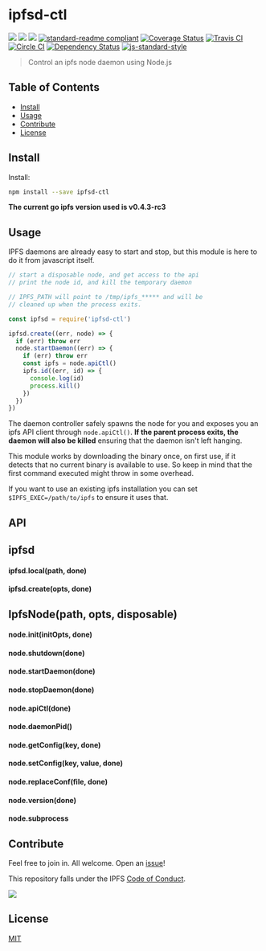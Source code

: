 # ipfsd-ctl

[![](https://img.shields.io/badge/made%20by-Protocol%20Labs-blue.svg?style=flat-square)](http://ipn.io)
[![](https://img.shields.io/badge/project-IPFS-blue.svg?style=flat-square)](http://ipfs.io/)
[![](https://img.shields.io/badge/freenode-%23ipfs-blue.svg?style=flat-square)](http://webchat.freenode.net/?channels=%23ipfs)
[![standard-readme compliant](https://img.shields.io/badge/standard--readme-OK-green.svg?style=flat-square)](https://github.com/RichardLitt/standard-readme)
[![Coverage Status](https://coveralls.io/repos/github/ipfs/js-ipfsd-ctl/badge.svg?branch=master)](https://coveralls.io/github/ipfs/js-ipfsd-ctl?branch=master)
[![Travis CI](https://travis-ci.org/ipfs/js-ipfsd-ctl.svg?branch=master)](https://travis-ci.org/ipfs/js-ipfsd-ctl)
[![Circle CI](https://circleci.com/gh/ipfs/js-ipfsd-ctl.svg?style=svg)](https://circleci.com/gh/ipfs/js-ipfsd-ctl)
[![Dependency Status](https://david-dm.org/ipfs/js-ipfsd-ctl.svg?style=flat-square)](https://david-dm.org/ipfs/js-ipfsd-ctl) [![js-standard-style](https://img.shields.io/badge/code%20style-standard-brightgreen.svg?style=flat-square)](https://github.com/feross/standard)

> Control an ipfs node daemon using Node.js

## Table of Contents

- [Install](#install)
- [Usage](#usage)
- [Contribute](#contribute)
- [License](#license)

## Install

Install:
```sh
npm install --save ipfsd-ctl
```

__The current go ipfs version used is v0.4.3-rc3__

## Usage

IPFS daemons are already easy to start and stop, but this module is here to do it from javascript itself.

```js
// start a disposable node, and get access to the api
// print the node id, and kill the temporary daemon

// IPFS_PATH will point to /tmp/ipfs_***** and will be
// cleaned up when the process exits.

const ipfsd = require('ipfsd-ctl')

ipfsd.create((err, node) => {
  if (err) throw err
  node.startDaemon((err) => {
    if (err) throw err
    const ipfs = node.apiCtl()
    ipfs.id((err, id) => {
      console.log(id)
      process.kill()
    })
  })
})
```

The daemon controller safely spawns the node for you and exposes you an ipfs API client through `node.apiCtl()`. __If the parent process exits, the daemon will also be killed__ ensuring that the daemon isn't left hanging.

This module works by downloading the binary once, on first use, if it detects that no current binary is available to use. So keep in mind that the first command executed might throw in some overhead.

If you want to use an existing ipfs installation you can set `$IPFS_EXEC=/path/to/ipfs` to ensure it uses that.

## API

## ipfsd

#### ipfsd.local(path, done)

#### ipfsd.create(opts, done)

## IpfsNode(path, opts, disposable)

#### node.init(initOpts, done)

#### node.shutdown(done)

#### node.startDaemon(done)

#### node.stopDaemon(done)

#### node.apiCtl(done)

#### node.daemonPid()

#### node.getConfig(key, done)

#### node.setConfig(key, value, done)

#### node.replaceConf(file, done)

#### node.version(done)

#### node.subprocess

## Contribute

Feel free to join in. All welcome. Open an [issue](https://github.com/ipfs/js-ipfsd-ctl/issues)!

This repository falls under the IPFS [Code of Conduct](https://github.com/ipfs/community/blob/master/code-of-conduct.md).

[![](https://cdn.rawgit.com/jbenet/contribute-ipfs-gif/master/img/contribute.gif)](https://github.com/ipfs/community/blob/master/contributing.md)

## License

[MIT](LICENSE)
